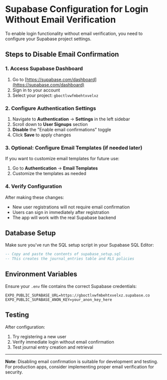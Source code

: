 # Supabase Configuration for Login Without Email Verification

To enable login functionality without email verification, you need to configure your Supabase project settings.

## Steps to Disable Email Confirmation

### 1. Access Supabase Dashboard
1. Go to [https://supabase.com/dashboard](https://supabase.com/dashboard)
2. Sign in to your account
3. Select your project: `gboctlvwfmbehtxvelxz`

### 2. Configure Authentication Settings
1. Navigate to **Authentication** → **Settings** in the left sidebar
2. Scroll down to **User Signups** section
3. **Disable** the "Enable email confirmations" toggle
4. Click **Save** to apply changes

### 3. Optional: Configure Email Templates (if needed later)
If you want to customize email templates for future use:
1. Go to **Authentication** → **Email Templates**
2. Customize the templates as needed

### 4. Verify Configuration
After making these changes:
- New user registrations will not require email confirmation
- Users can sign in immediately after registration
- The app will work with the real Supabase backend

## Database Setup
Make sure you've run the SQL setup script in your Supabase SQL Editor:
```sql
-- Copy and paste the contents of supabase_setup.sql
-- This creates the journal_entries table and RLS policies
```

## Environment Variables
Ensure your `.env` file contains the correct Supabase credentials:
```
EXPO_PUBLIC_SUPABASE_URL=https://gboctlvwfmbehtxvelxz.supabase.co
EXPO_PUBLIC_SUPABASE_ANON_KEY=your_anon_key_here
```

## Testing
After configuration:
1. Try registering a new user
2. Verify immediate login without email confirmation
3. Test journal entry creation and retrieval

---
**Note**: Disabling email confirmation is suitable for development and testing. For production apps, consider implementing proper email verification for security.